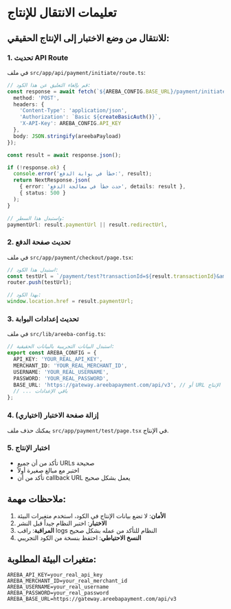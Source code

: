# تعليمات الانتقال للإنتاج

## للانتقال من وضع الاختبار إلى الإنتاج الحقيقي:

### 1. تحديث API Route
في ملف `src/app/api/payment/initiate/route.ts`:

```typescript
// قم بإلغاء التعليق عن هذا الكود:
const response = await fetch(`${AREBA_CONFIG.BASE_URL}/payment/initiate`, {
  method: 'POST',
  headers: {
    'Content-Type': 'application/json',
    'Authorization': `Basic ${createBasicAuth()}`,
    'X-API-Key': AREBA_CONFIG.API_KEY
  },
  body: JSON.stringify(areebaPayload)
});

const result = await response.json();

if (!response.ok) {
  console.error('خطأ في بوابة الدفع:', result);
  return NextResponse.json(
    { error: 'حدث خطأ في معالجة الدفع', details: result },
    { status: 500 }
  );
}

// واستبدل هذا السطر:
paymentUrl: result.paymentUrl || result.redirectUrl,
```

### 2. تحديث صفحة الدفع
في ملف `src/app/payment/checkout/page.tsx`:

```typescript
// استبدل هذا الكود:
const testUrl = `/payment/test?transactionId=${result.transactionId}&amount=${amount}`;
router.push(testUrl);

// بهذا الكود:
window.location.href = result.paymentUrl;
```

### 3. تحديث إعدادات البوابة
في ملف `src/lib/areeba-config.ts`:

```typescript
// استبدل البيانات التجريبية بالبيانات الحقيقية:
export const AREBA_CONFIG = {
  API_KEY: 'YOUR_REAL_API_KEY',
  MERCHANT_ID: 'YOUR_REAL_MERCHANT_ID',
  USERNAME: 'YOUR_REAL_USERNAME',
  PASSWORD: 'YOUR_REAL_PASSWORD',
  BASE_URL: 'https://gateway.areebapayment.com/api/v3', // أو URL الإنتاج
  // ... باقي الإعدادات
};
```

### 4. إزالة صفحة الاختبار (اختياري)
يمكنك حذف ملف `src/app/payment/test/page.tsx` في الإنتاج.

### 5. اختبار الإنتاج
- تأكد من أن جميع URLs صحيحة
- اختبر مع مبالغ صغيرة أولاً
- تأكد من أن callback URL يعمل بشكل صحيح

## ملاحظات مهمة:

1. **الأمان**: لا تضع بيانات الإنتاج في الكود، استخدم متغيرات البيئة
2. **الاختبار**: اختبر النظام جيداً قبل النشر
3. **المراقبة**: راقب logs النظام للتأكد من عمله بشكل صحيح
4. **النسخ الاحتياطي**: احتفظ بنسخة من الكود التجريبي

## متغيرات البيئة المطلوبة:

```env
AREBA_API_KEY=your_real_api_key
AREBA_MERCHANT_ID=your_real_merchant_id
AREBA_USERNAME=your_real_username
AREBA_PASSWORD=your_real_password
AREBA_BASE_URL=https://gateway.areebapayment.com/api/v3
```
